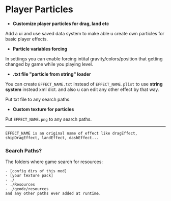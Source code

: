 # Player Particles

- __Customize player particles for drag, land etc__

Add a ui and use saved data system to make able u create own particles for basic player effects.

- __Particle variables forcing__

In settings you can enable forcing intital gravity/colors/position that getting changed by game while you playing level.

- __.txt file "particle from string" loader__

You can create `EFFECT_NAME.`<cy>`txt`</c> instead of `EFFECT_NAME.plist` to use **string system** instead xml dict. and also u can edit any other effect by that way.

Put txt file to any search paths.

- __Custom texture for particles__

Put `EFFECT_NAME.`<cy>`png`</c> to any search paths.

---

`EFFECT_NAME is an original name of effect like dragEffect, shipDragEffect, landEffect, dashEffect...`

### Search Paths?
The folders where game search for resources:
```
- [config dirs of this mod]
- [your texture pack]
- ./
- ./Resources
- ./geode/resources
and any other paths ever added at runtime.
```
